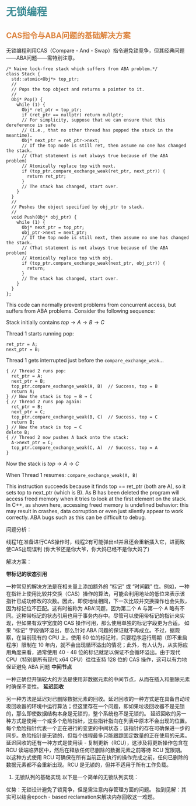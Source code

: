 
# <font  color='3d8c95'>无锁编程</font>
## <font  color='dc843f'>CAS指令与ABA问题的基础解决方案</font>

无锁编程利用CAS（Compare - And - Swap）指令避免锁竞争，但其经典问题——ABA问题——需特别注意。
```
/* Naive lock-free stack which suffers from ABA problem.*/
class Stack {
  std::atomic<Obj*> top_ptr;
  //
  // Pops the top object and returns a pointer to it.
  //
  Obj* Pop() {
    while (1) {
      Obj* ret_ptr = top_ptr;
      if (ret_ptr == nullptr) return nullptr;
      // For simplicity, suppose that we can ensure that this dereference is safe
      // (i.e., that no other thread has popped the stack in the meantime).
      Obj* next_ptr = ret_ptr->next;
      // If the top node is still ret, then assume no one has changed the stack.
      // (That statement is not always true because of the ABA problem)
      // Atomically replace top with next.
      if (top_ptr.compare_exchange_weak(ret_ptr, next_ptr)) {
        return ret_ptr;
      }
      // The stack has changed, start over.
    }
  }
  //
  // Pushes the object specified by obj_ptr to stack.
  //
  void Push(Obj* obj_ptr) {
    while (1) {
      Obj* next_ptr = top_ptr;
      obj_ptr->next = next_ptr;
      // If the top node is still next, then assume no one has changed the stack.
      // (That statement is not always true because of the ABA problem)
      // Atomically replace top with obj.
      if (top_ptr.compare_exchange_weak(next_ptr, obj_ptr)) {
        return;
      }
      // The stack has changed, start over.
    }
  }
};
```
This code can normally prevent problems from concurrent access, but suffers from ABA problems. Consider the following sequence:

Stack initially contains $top → A → B → C$

Thread 1 starts running pop:
```
ret_ptr = A;
next_ptr = B;
```
Thread 1 gets interrupted just before the `compare_exchange_weak`...
```
{ // Thread 2 runs pop:
  ret_ptr = A;
  next_ptr = B;
  top_ptr.compare_exchange_weak(A, B)  // Success, top = B
  return A;
} // Now the stack is top → B → C
{ // Thread 2 runs pop again:
  ret_ptr = B;
  next_ptr = C;
  top_ptr.compare_exchange_weak(B, C)  // Success, top = C
  return B;
} // Now the stack is top → C
delete B;
{ // Thread 2 now pushes A back onto the stack:
  A->next_ptr = C;
  top_ptr.compare_exchange_weak(C, A)  // Success, top = A
}
```
Now the stack is $top → A → C$

When Thread 1 resumes:
`compare_exchange_weak(A, B)`

This instruction succeeds because it finds top == ret_ptr (both are A), so it sets top to next_ptr (which is B). As B has been deleted the program will access freed memory when it tries to look at the first element on the stack. In C++, as shown here, accessing freed memory is undefined behavior: this may result in crashes, data corruption or even just silently appear to work correctly. ABA bugs such as this can be difficult to debug.

问题分析：

线程1在准备进行CAS操作时，线程2有可能弹出n1并且还会重新插入它，进而致使CAS出现误判
(你大爷还是你大爷，你大妈已经不是你大妈了)

解决方案：

**带标记的状态引用**

一种常见的解决方法是在相关量上添加额外的 “标记” 或 “时间戳” 位。例如，一种在指针上使用比较并交换（CAS）操作的算法，可能会利用地址的低位来表示该指针已成功修改的次数。因此，即使地址相同，下一次比较并交换操作也会失败，因为标记位不匹配。这有时被称为 ABA’问题，因为第二个 A 与第一个 A 略有不同。这种带标记的状态引用也用于事务内存中。尽管可以使用带标记的指针来实现，但如果有双字宽度的 CAS 操作可用，那么使用单独的标记字段更为合适。
如果 “标记” 字段循环溢出，那么针对 ABA 问题的保证就不再成立。不过，据观察，在当前现有的 CPU 上，使用 60 位的标记时，只要程序运行周期（即不重启程序）限制在 10 年内，就不会出现循环溢出的情况；此外，有人认为，从实际应用角度来看，通常使用 40 - 48 位的标记就足以保证不会循环溢出。由于现代 CPU（特别是所有现代 x64 CPU）往往支持 128 位的 CAS 操作，这可以有力地保证避免 ABA 问题
**中间节点**

一种正确但开销较大的方法是使用非数据元素的中间节点，从而在插入和删除元素时确保不变性。
**延迟回收**

另一种方法是延迟对已删除数据元素的回收。延迟回收的一种方式是在具备自动垃圾回收器的环境中运行算法；但这里存在一个问题，即如果垃圾回收器不是无锁的，那么即使数据结构本身是无锁的，整个系统也不是无锁的。
延迟回收的另一种方式是使用一个或多个危险指针，这些指针指向在列表中原本不会出现的位置。每个危险指针代表一个正在进行的变更的中间状态；该指针的存在可确保进一步的同步。危险指针是无锁的，但每个线程最多只能跟踪固定数量的正在使用的元素。
延迟回收的还有一种方式是使用读 - 复制更新（RCU），这涉及将更新操作包含在 RCU 读端临界区中，然后在释放任何已删除的数据元素之前等待 RCU 宽限期。以这种方式使用 RCU 可确保在所有当前正在执行的操作完成之前，任何已删除的数据元素都不会重新出现。RCU 是无锁的，但并不适用于所有工作负载。
1. 无锁队列的基础实现
以下是一个简单的无锁队列实现：

优势：无锁设计避免了锁竞争，但是需注意内存管理方面的问题。
独到见解：其实可以结合epoch - based reclamation来解决内存回收这一难题。
